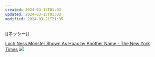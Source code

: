 ```yaml
---
created: 2024-03-15T01:03
updated: 2024-03-15T01:03
modified: 2024-03-21T21:35
---
```


[[ネッシー]]

[Loch Ness Monster Shown As Hoax by Another Name - The New York Times](https://www.nytimes.com/1975/12/19/archives/loch-ness-monster-shown-as-hoax-by-another-name.html)
![](https://upload.wikimedia.org/wikipedia/commons/a/a2/Anagram_animation_-_Nessiteras_rhombopteryx%3DMonster_hoax_by_Sir_Peter_S.%3DYes%2C_both_pix_are_monsters%2C_R.gif)